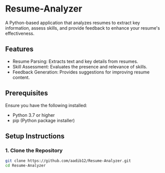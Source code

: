 # Resume-Analyzer

A Python-based application that analyzes resumes to extract key information, assess skills, and provide feedback to enhance your resume's effectiveness.

## Features

- Resume Parsing: Extracts text and key details from resumes.
- Skill Assessment: Evaluates the presence and relevance of skills.
- Feedback Generation: Provides suggestions for improving resume content.

## Prerequisites

Ensure you have the following installed:

- Python 3.7 or higher
- pip (Python package installer)

## Setup Instructions

### 1. Clone the Repository

```bash
git clone https://github.com/aadib12/Resume-Analyzer.git
cd Resume-Analyzer
